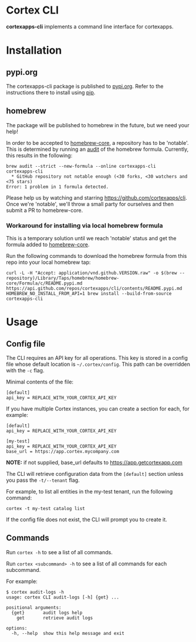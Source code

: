 # Cortex CLI

**cortexapps-cli** implements a command line interface for cortexapps.

# Installation

## pypi.org
The cortexapps-cli package is published to [pypi.org](https://pypi.org/project/cortexapps-cli/).  Refer
to the instructions there to install using [pip](https://pypi.org/project/pip/).

## homebrew
The package will be published to homebrew in the future, but we need your help!

In order to be accepted to [homebrew-core](https://github.com/Homebrew/homebrew-core), a repository has to be 'notable'. This
is determined by running an [audit](https://docs.brew.sh/Adding-Software-to-Homebrew#testing-and-auditing-the-formula)
of the homebrew formula.  Currently, this results in the following:

```
brew audit --strict --new-formula --online cortexapps-cli
cortexapps-cli
  * GitHub repository not notable enough (<30 forks, <30 watchers and <75 stars)
Error: 1 problem in 1 formula detected.
```

Please help us by watching and starring https://github.com/cortexapps/cli.  Once we're 'notable', we'll
throw a small party for ourselves and then submit a PR to homebrew-core.

### Workaround for installing via local homebrew formula
This is a temporary solution until we reach 'notable' status and get the formula added to [homebrew-core](https://github.com/Homebrew/homebrew-core).

Run the following commands to download the homebrew formula from this repo into your local homebrew tap:

```
curl -L -H "Accept: application/vnd.github.VERSION.raw" -o $(brew --repository)/Library/Taps/homebrew/homebrew-core/Formula/c/README.pypi.md https://api.github.com/repos/cortexapps/cli/contents/README.pypi.md
HOMEBREW_NO_INSTALL_FROM_API=1 brew install --build-from-source cortexapps-cli
```

# Usage

## Config file
The CLI requires an API key for all operations.  This key is stored in a config file whose default location is `~/.cortex/config`.
This path can be overridden with the `-c` flag.

Minimal contents of the file:
```
[default]
api_key = REPLACE_WITH_YOUR_CORTEX_API_KEY
```

If you have multiple Cortex instances, you can create a section for each, for example:
```
[default]
api_key = REPLACE_WITH_YOUR_CORTEX_API_KEY

[my-test]
api_key = REPLACE_WITH_YOUR_CORTEX_API_KEY
base_url = https://app.cortex.mycompany.com
```

**NOTE:** if not supplied, base_url defaults to https://app.getcortexapp.com

The CLI will retrieve configuration data from the `[default]` section unless you pass the `-t/--tenant` flag.

For example, to list all entities in the my-test tenant, run the following command:
```
cortex -t my-test catalog list
```

If the config file does not exist, the CLI will prompt you to create it.

## Commands
Run `cortex -h` to see a list of all commands.

Run `cortex <subcommand> -h` to see a list of all commands for each subcommand.

For example:
```
$ cortex audit-logs -h
usage: cortex CLI audit-logs [-h] {get} ...

positional arguments:
  {get}       audit logs help
    get       retrieve audit logs

options:
  -h, --help  show this help message and exit
```
